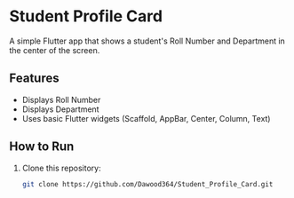 # Student Profile Card

A simple Flutter app that shows a student's Roll Number and Department in the center of the screen.

## Features
- Displays Roll Number
- Displays Department
- Uses basic Flutter widgets (Scaffold, AppBar, Center, Column, Text)

## How to Run
1. Clone this repository:
   ```bash
   git clone https://github.com/Dawood364/Student_Profile_Card.git
